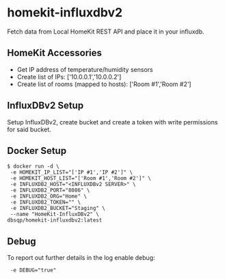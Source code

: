 # homekit-influxdbv2
Fetch data from Local HomeKit REST API and place it in your influxdb.

## HomeKit Accessories
- Get IP address of temperature/humidity sensors
- Create list of IPs: ['10.0.0.1','10.0.0.2']
- Create list of rooms (mapped to hosts): ['Room #1','Room #2']

## InfluxDBv2 Setup
Setup InfluxDBv2, create bucket and create a token with write permissions for said bucket.

## Docker Setup
```
$ docker run -d \
 -e HOMEKIT_IP_LIST="['IP #1','IP #2']" \
 -e HOMEKIT_HOST_LIST="['Room #1','Room #2']" \
 -e INFLUXDB2_HOST="<INFLUXDBv2 SERVER>" \
 -e INFLUXDB2_PORT="8086" \
 -e INFLUXDB2_ORG="Home" \
 -e INFLUXDB2_TOKEN="" \
 -e INFLUXDB2_BUCKET="Staging" \
 --name "HomeKit-InfluxDBv2" \
dbsqp/homekit-influxdbv2:latest
```

## Debug
To report out further details in the log enable debug:
```
 -e DEBUG="true"
```

